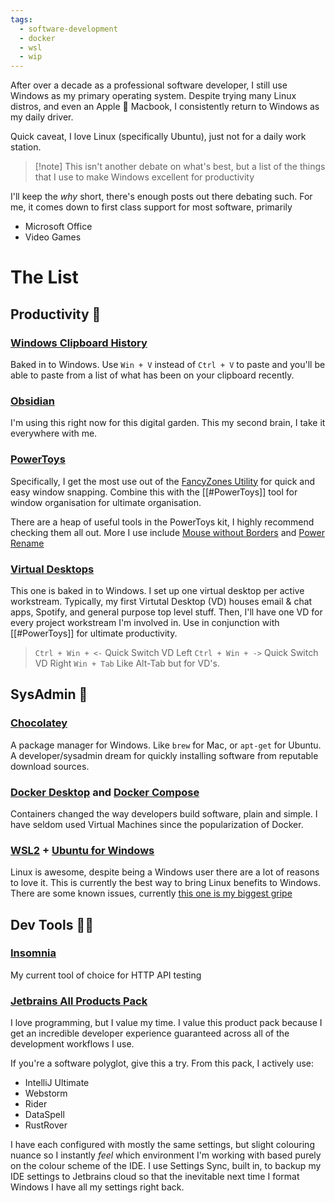 ```yaml
---
tags:
  - software-development
  - docker
  - wsl
  - wip
---
```

After over a decade as a professional software developer, I still use Windows as my primary operating system. Despite trying many Linux distros, and even an Apple 🫢 Macbook, I consistently return to Windows as my daily driver.

Quick caveat, I love Linux (specifically Ubuntu), just not for a daily work station. 

> [!note] This isn't another debate on what's best, but a list of the things that I use to make Windows excellent for productivity

I'll keep the *why* short, there's enough posts out there debating such. 
For me, it comes down to first class support for most software, primarily
- Microsoft Office
- Video Games

# The List

## Productivity 📑

### [Windows Clipboard History](https://support.microsoft.com/en-au/windows/clipboard-in-windows-c436501e-985d-1c8d-97ea-fe46ddf338c6)

Baked in to Windows. Use `Win + V` instead of `Ctrl + V` to paste and you'll be able to paste from a list of what has been on your clipboard recently.
### [Obsidian](https://obsidian.md/)

I'm using this right now for this digital garden. This my second brain, I take it everywhere with me.
### [PowerToys](https://learn.microsoft.com/en-us/windows/powertoys/)

Specifically, I get the most use out of the [FancyZones Utility](https://learn.microsoft.com/en-us/windows/powertoys/fancyzones) for quick and easy window snapping.
Combine this with the [[#PowerToys]] tool for window organisation for ultimate organisation.

There are a heap of useful tools in the PowerToys kit, I highly recommend checking them all out.
More I use include [Mouse without Borders](https://learn.microsoft.com/en-us/windows/powertoys/mouse-without-borders) and [Power Rename](https://learn.microsoft.com/en-au/windows/powertoys/powerrename)
### [Virtual Desktops](https://support.microsoft.com/en-au/windows/multiple-desktops-in-windows-36f52e38-5b4a-557b-2ff9-e1a60c976434)

This one is baked in to Windows.
I set up one virtual desktop per active workstream. 
Typically, my first Virtutal Desktop (VD) houses email & chat apps, Spotify, and general purpose top level stuff. 
Then, I'll have one VD for every project workstream I'm involved in. 
Use in conjunction with [[#PowerToys]] for ultimate productivity.

>`Ctrl + Win + <-` Quick Switch VD Left
>`Ctrl + Win + ->` Quick Switch VD Right
>`Win + Tab` Like Alt-Tab but for VD's.
## SysAdmin 💽

### [Chocolatey](https://chocolatey.org/install)

A package manager for Windows. Like `brew` for Mac, or `apt-get` for Ubuntu.
A developer/sysadmin dream for quickly installing software from reputable download sources.
### [Docker Desktop](https://www.docker.com/products/docker-desktop/) and [Docker Compose](https://docs.docker.com/compose/)

Containers changed the way developers build software, plain and simple. I have seldom used Virtual Machines since the popularization of Docker. 
### [WSL2](https://learn.microsoft.com/en-us/windows/wsl/about#what-is-wsl-2) + [Ubuntu for Windows](https://ubuntu.com/desktop/wsl)

Linux is awesome, despite being a Windows user there are a lot of reasons to love it. This is currently the best way to bring Linux benefits to Windows. 
There are some known issues, currently [this one is my biggest gripe](https://github.com/microsoft/WSL/issues/4197)
## Dev Tools 🧑‍💻

### [Insomnia](https://insomnia.rest/)

My current tool of choice for HTTP API testing

### [Jetbrains All Products Pack](https://www.jetbrains.com/all/)

I love programming, but I value my time. I value this product pack because I get an incredible developer experience guaranteed across all of the development workflows I use. 

If you're a software polyglot, give this a try. From this pack, I actively use:
- IntelliJ Ultimate
- Webstorm
- Rider
- DataSpell
- RustRover

I have each configured with mostly the same settings, but slight colouring nuance so I instantly *feel* which environment I'm working with based purely on the colour scheme of the IDE. 
I use Settings Sync, built in, to backup my IDE settings to Jetbrains cloud so that the inevitable next time I format Windows I have all my settings right back.

